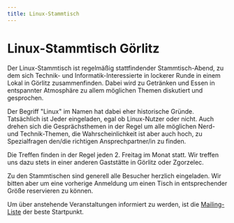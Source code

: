 ```yaml
---
title: Linux-Stammtisch
---
```


# Linux-Stammtisch Görlitz

Der Linux-Stammtisch ist regelmäßig stattfindender Stammtisch-Abend, zu dem sich Technik- und Informatik-Interessierte
in lockerer Runde in einem Lokal in Görlitz zusammenfinden. 
Dabei wird zu Getränken und Essen in entspannter Atmosphäre zu allem möglichen Themen diskutiert und gesprochen.

Der Begriff "Linux" im Namen hat dabei eher historische Gründe. Tatsächlich ist Jeder eingeladen, egal 
ob Linux-Nutzer oder nicht. Auch drehen sich die Gesprächsthemen in der Regel um alle möglichen Nerd- und Technik-Themen,
die Wahrscheinlichkeit ist aber auch hoch, zu Spezialfragen den/die richtigen Ansprechpartner/in zu finden.

Die Treffen finden in der Regel jeden 2. Freitag im Monat statt. 
Wir treffen uns dazu stets in einer anderen Gaststätte in Görlitz oder Zgorzelec.

Zu den Stammtischen sind generell alle Besucher herzlich eingeladen. 
Wir bitten aber um eine vorherige Anmeldung um einen Tisch in entsprechender Größe reservieren zu können.

Um über anstehende Veranstaltungen informiert zu werden, 
ist die [Mailing-Liste](https://groups.google.com/forum/#!forum/linux-stammtisch-goerlitz) der beste Startpunkt.